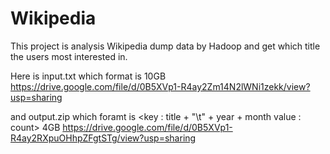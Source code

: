 # Wikipedia
This project is analysis Wikipedia dump data by Hadoop and get which title the users most interested in.

Here is input.txt which format is <key : title value : timestamps>  10GB
https://drive.google.com/file/d/0B5XVp1-R4ay2Zm14N2lWNi1zekk/view?usp=sharing

and output.zip which foramt is <key : title + "\t" + year + month  value : count>  4GB
https://drive.google.com/file/d/0B5XVp1-R4ay2RXpuOHhpZFgtSTg/view?usp=sharing
